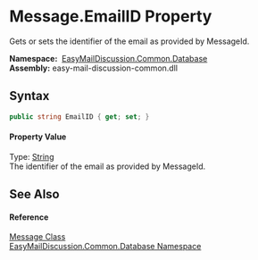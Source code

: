 Message.EmailID Property
========================
Gets or sets the identifier of the email as provided by MessageId.

  **Namespace:**  [EasyMailDiscussion.Common.Database][1]  
  **Assembly:** easy-mail-discussion-common.dll

Syntax
------

```csharp
public string EmailID { get; set; }
```

#### Property Value
Type: [String][2]  
 The identifier of the email as provided by MessageId. 

See Also
--------

#### Reference
[Message Class][3]  
[EasyMailDiscussion.Common.Database Namespace][1]  

[1]: ../README.md
[2]: https://docs.microsoft.com/dotnet/api/system.string
[3]: README.md